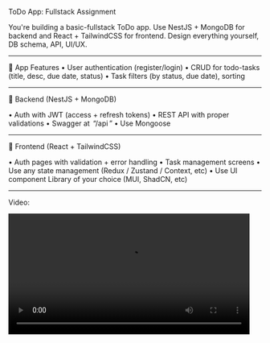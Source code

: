 ToDo App: Fullstack Assignment

You're building a basic-fullstack ToDo app. Use NestJS + MongoDB for backend and React + TailwindCSS for frontend. Design everything yourself, DB schema, API, UI/UX.

---

🔹 App Features
•⁠  ⁠User authentication (register/login)
•⁠  ⁠CRUD for todo-tasks (title, desc, due date, status)
•⁠  ⁠Task filters (by status, due date), sorting

---

🔹 Backend (NestJS + MongoDB)

•⁠  ⁠Auth with JWT (access + refresh tokens)
•⁠  ⁠REST API with proper validations
•⁠  ⁠Swagger at ⁠ “/api ⁠”
•⁠  ⁠Use Mongoose

---

🔹 Frontend (React + TailwindCSS)

•⁠  ⁠Auth pages with validation + error handling
•⁠  ⁠Task management screens
•⁠  ⁠Use any state management (Redux / Zustand / Context, etc)
•⁠  ⁠Use UI component Library of your choice (MUI, ShadCN, etc)

---
Video: 

<video width="480" controls>
  <source src="demo.mp4" type="video/mp4">
  Your browser does not support the video tag.
</video>